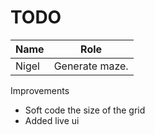 # TODO

Name | Role
--- | ---
Nigel | Generate maze.

Improvements
- Soft code the size of the grid
- Added live ui
